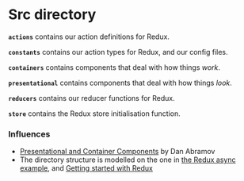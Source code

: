 # Src directory

**`actions`** contains our action definitions for Redux.

**`constants`** contains our action types for Redux, and our config files.

**`containers`** contains components that deal with how things _work_.

**`presentational`** contains components that deal with how things _look_.

**`reducers`** contains our reducer functions for Redux.

**`store`** contains the Redux store initialisation function.

### Influences

- [Presentational and Container Components](https://medium.com/@dan_abramov/smart-and-dumb-components-7ca2f9a7c7d0) by Dan Abramov
- The directory structure is modelled on the one in [the Redux async example](https://github.com/rackt/redux/tree/master/examples/async), and [Getting started with Redux](http://www.jchapron.com/2015/08/14/getting-started-with-redux/)
